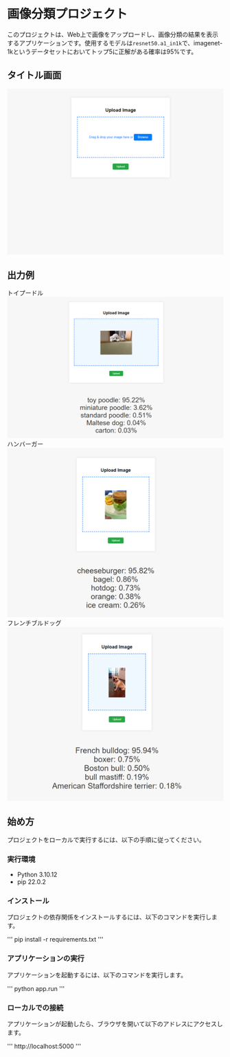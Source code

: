 # 画像分類プロジェクト

このプロジェクトは、Web上で画像をアップロードし、画像分類の結果を表示するアプリケーションです。使用するモデルは`resnet50.a1_in1k`で、imagenet-1kというデータセットにおいてトップ5に正解がある確率は95%です。

## タイトル画面

![uploadボタンを押してください](./images/title.png)

## 出力例
トイプードル
![トイプードルの例](./images/example_toypoodle.png)
ハンバーガー
![ハンバーガーの例](./images/example_burger.png)
フレンチブルドッグ
![フレンチブルドックの例](./images/example_bulldog.png)


## 始め方

プロジェクトをローカルで実行するには、以下の手順に従ってください。

### 実行環境

- Python 3.10.12
- pip 22.0.2

### インストール

プロジェクトの依存関係をインストールするには、以下のコマンドを実行します。

'''
pip install -r requirements.txt
'''


### アプリケーションの実行

アプリケーションを起動するには、以下のコマンドを実行します。

'''
python app.run
'''


### ローカルでの接続

アプリケーションが起動したら、ブラウザを開いて以下のアドレスにアクセスします。

'''
http://localhost:5000
'''
